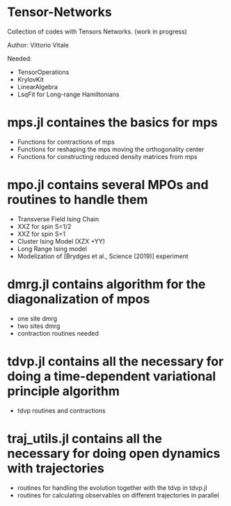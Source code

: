 # Tensor-Networks
Collection of codes with Tensors Networks. (work in progress)

Author: Vittorio Vitale 

Needed:
- TensorOperations
- KrylovKit
- LinearAlgebra
- LsqFit for Long-range Hamiltonians

# mps.jl containes the basics for mps
- Functions for contractions of mps
- Functions for reshaping the mps moving the orthogonality center
- Functions for constructing reduced density matrices from mps

# mpo.jl contains several MPOs and routines to handle them
- Transverse Field Ising Chain
- XXZ for spin S=1/2
- XXZ for spin S=1
- Cluster Ising Model (XZX +YY)
- Long Range Ising model
- Modelization of [Brydges et al., Science (2019)] experiment 

# dmrg.jl contains algorithm for the diagonalization of mpos
- one site dmrg
- two sites dmrg
- contraction routines needed

# tdvp.jl contains all the necessary for doing a time-dependent variational principle algorithm
- tdvp routines and contractions

# traj_utils.jl contains all the necessary for doing open dynamics with trajectories
- routines for handling the evolution together with the tdvp in tdvp.jl
- routines for calculating observables on different trajectories in parallel


